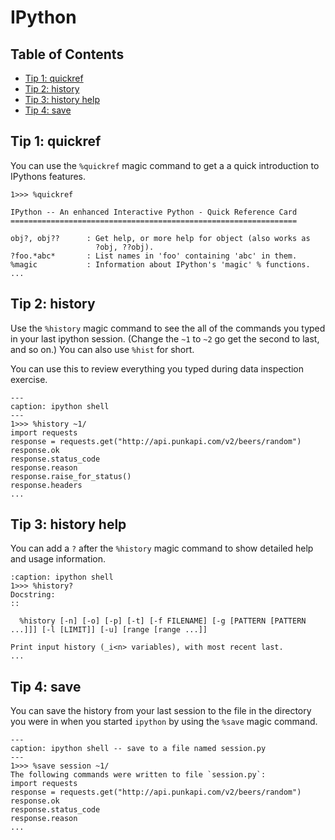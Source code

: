 IPython
=======

Table of Contents
-----------------

* [Tip 1: quickref](#tip-1-quickref)
* [Tip 2: history](#tip-2-history)
* [Tip 3: history help](#tip-3-history-help)
* [Tip 4: save](#tip-4-save)


Tip 1: quickref
---------------

You can use the `%quickref` magic command to get a a quick introduction to
IPythons features.

```{code-block} text
1>>> %quickref

IPython -- An enhanced Interactive Python - Quick Reference Card
================================================================

obj?, obj??      : Get help, or more help for object (also works as
                   ?obj, ??obj).
?foo.*abc*       : List names in 'foo' containing 'abc' in them.
%magic           : Information about IPython's 'magic' % functions.
...
```


Tip 2: history
--------------

Use the `%history` magic command to see the all of the commands you typed in
your last ipython session. (Change the `~1` to `~2` go get the second to last,
and so on.) You can also use `%hist` for short.

You can use this to review everything you typed during data inspection
exercise.

```{code-block} ipython
---
caption: ipython shell
---
1>>> %history ~1/
import requests
response = requests.get("http://api.punkapi.com/v2/beers/random")
response.ok
response.status_code
response.reason
response.raise_for_status()
response.headers
...
```
Tip 3: history help
-------------------

You can add a `?` after the `%history` magic command to show detailed help
and usage information.


```{code-block} text
:caption: ipython shell
1>>> %history?
Docstring:
::

  %history [-n] [-o] [-p] [-t] [-f FILENAME] [-g [PATTERN [PATTERN ...]]] [-l [LIMIT]] [-u] [range [range ...]]

Print input history (_i<n> variables), with most recent last.
...
```

Tip 4: save
-----------

You can save the history from your last session to the file in the directory
you were in when you started `ipython` by using the `%save` magic command.

```{code-block} text
---
caption: ipython shell -- save to a file named session.py
---
1>>> %save session ~1/
The following commands were written to file `session.py`:
import requests
response = requests.get("http://api.punkapi.com/v2/beers/random")
response.ok
response.status_code
response.reason
...
```


